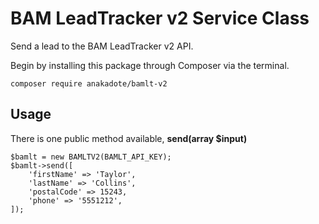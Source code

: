# BAM LeadTracker v2 Service Class

Send a lead to the BAM LeadTracker v2 API.

Begin by installing this package through Composer via the terminal.

    composer require anakadote/bamlt-v2


## Usage

There is one public method available, **send(array $input)**
    
    $bamlt = new BAMLTV2(BAMLT_API_KEY);
    $bamlt->send([
        'firstName' => 'Taylor',
        'lastName' => 'Collins',
        'postalCode' => 15243,
        'phone' => '5551212',
    ]);
